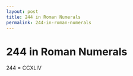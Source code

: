 ```yaml
---
layout: post
title: 244 in Roman Numerals
permalink: 244-in-roman-numerals
---
```


# 244 in Roman Numerals

244 = CCXLIV
